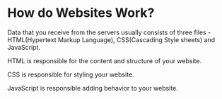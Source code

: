 # How do Websites Work?

Data that you receive from the servers usually consists of three files - HTML(Hypertext Markup Language), CSS(Cascading Style sheets) and JavaScript.

HTML is responsible for the content and structure of your website.

CSS is responsible for styling your website.

JavaScript is responsible adding behavior to your website.